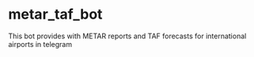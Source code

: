 # metar_taf_bot
This bot provides with METAR reports and TAF forecasts for international airports in telegram
